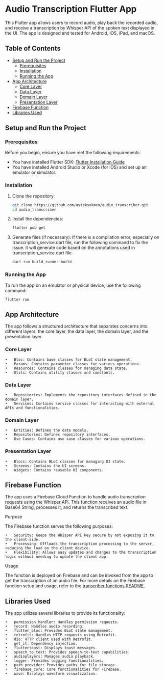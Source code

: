 # Audio Transcription Flutter App

This Flutter app allows users to record audio, play back the recorded audio, and receive a transcription by Whisper API
of the spoken text displayed in the UI. The app is designed and tested for Android, iOS, iPad, and macOS.

## Table of Contents

- [Setup and Run the Project](#setup-and-run-the-project)
    - [Prerequisites](#prerequisites)
    - [Installation](#installation)
    - [Running the App](#running-the-app)
- [App Architecture](#app-architecture)
    - [Core Layer](#core-layer)
    - [Data Layer](#data-layer)
    - [Domain Layer](#domain-layer)
    - [Presentation Layer](#presentation-layer)
- [Firebase Function](#firebase-function)
- [Libraries Used](#libraries-used)

## Setup and Run the Project

### Prerequisites

Before you begin, ensure you have met the following requirements:

- You have installed Flutter SDK: [Flutter Installation Guide](https://flutter.dev/docs/get-started/install)
- You have installed Android Studio or Xcode (for iOS) and set up an emulator or simulator.

### Installation

1. Clone the repository:
   ```sh
   git clone https://github.com/ayteksokmen/audio_transcriber.git
   cd audio_transcriber

2. Install the dependencies:
   ```sh
   flutter pub get

3. Generate files (if necessary):
   If there is a compilation error, especially on transcription_service.dart file, run the following command to fix
   the issue. It will generate code based on the annotations used in transcription_service.dart file.
    ```sh
   dart run build_runner build 

### Running the App

To run the app on an emulator or physical device, use the following command:

`flutter run`

## App Architecture

The app follows a structured architecture that separates concerns into different layers: the core layer, the data layer,
the domain layer, and the presentation layer.

### Core Layer

	•	Bloc: Contains base classes for BLoC state management.
	•	Params: Contains parameter classes for various operations.
	•	Resources: Contains classes for managing data state.
	•	Utils: Contains utility classes and constants.

### Data Layer

	•	Repositories: Implements the repository interfaces defined in the domain layer.
	•	Services: Contains service classes for interacting with external APIs and functionalities.

### Domain Layer

	•	Entities: Defines the data models.
	•	Repositories: Defines repository interfaces.
	•	Use Cases: Contains use case classes for various operations.

### Presentation Layer

	•	Blocs: Contains BLoC classes for managing UI state.
	•	Screens: Contains the UI screens.
	•	Widgets: Contains reusable UI components.

## Firebase Function

The app uses a Firebase Cloud Function to handle audio transcription requests using the Whisper API. This function receives an audio file in Base64 String, processes it, and returns the transcribed text.

Purpose

The Firebase function serves the following purposes:

	•	Security: Keeps the Whisper API key secure by not exposing it to the client-side.
	•	Processing: Offloads the transcription processing to the server, reducing the load on the client device.
	•	Flexibility: Allows easy updates and changes to the transcription logic without needing to update the client app.

Usage

The function is deployed on Firebase and can be invoked from the app to get the transcription of an audio file. For more details on the Firebase function setup and usage, refer to the [transcriber.functions README.](https://github.com/ayteksokmen/transcriber.functions/blob/main/README.md)

## Libraries Used

The app utilizes several libraries to provide its functionality:

	•	permission_handler: Handles permission requests.
	•	record: Handles audio recording.
	•	flutter_bloc: Provides BLoC state management.
	•	retrofit: Handles HTTP requests using Retrofit.
	•	dio: HTTP client used with Retrofit.
	•	get_it: Dependency injection.
	•	fluttertoast: Displays toast messages.
	•	speech_to_text: Provides speech-to-text capabilities.
	•	audioplayers: Manages audio playback.
	•	logger: Provides logging functionalities.
	•	path_provider: Provides paths for file storage.
	•	firebase_core: Core functionalities for Firebase.
	•	wave: Displays waveform visualization.

